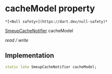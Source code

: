 


# cacheModel property




    *[<Null safety>](https://dart.dev/null-safety)*


[SmeupCacheNotifier](../../smeup_models_notifiers_smeup_cache_notifier/SmeupCacheNotifier-class.md) cacheModel
  
_read / write_






## Implementation

```dart
static late SmeupCacheNotifier cacheModel;


```







